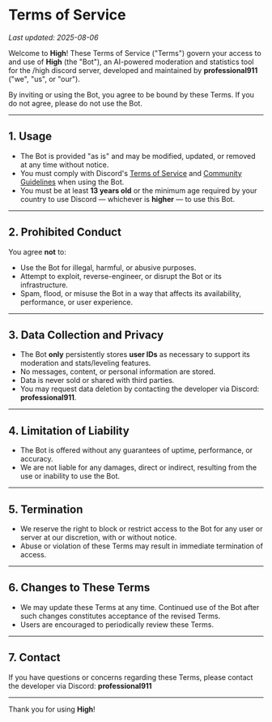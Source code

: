# Terms of Service

_Last updated: 2025-08-06_

Welcome to **High**! These Terms of Service ("Terms") govern your access to and use of **High** (the "Bot"), an AI-powered moderation and statistics tool for the /high discord server, developed and maintained by **professional911** ("we", "us", or "our").

By inviting or using the Bot, you agree to be bound by these Terms. If you do not agree, please do not use the Bot.

---

## 1. Usage

- The Bot is provided "as is" and may be modified, updated, or removed at any time without notice.
- You must comply with Discord's [Terms of Service](https://discord.com/terms) and [Community Guidelines](https://discord.com/guidelines) when using the Bot.
- You must be at least **13 years old** or the minimum age required by your country to use Discord — whichever is **higher** — to use this Bot.

---

## 2. Prohibited Conduct

You agree **not** to:

- Use the Bot for illegal, harmful, or abusive purposes.
- Attempt to exploit, reverse-engineer, or disrupt the Bot or its infrastructure.
- Spam, flood, or misuse the Bot in a way that affects its availability, performance, or user experience.

---

## 3. Data Collection and Privacy

- The Bot **only** persistently stores **user IDs** as necessary to support its moderation and stats/leveling features.
- No messages, content, or personal information are stored.
- Data is never sold or shared with third parties.
- You may request data deletion by contacting the developer via Discord: **professional911**.

---

## 4. Limitation of Liability

- The Bot is offered without any guarantees of uptime, performance, or accuracy.
- We are not liable for any damages, direct or indirect, resulting from the use or inability to use the Bot.

---

## 5. Termination

- We reserve the right to block or restrict access to the Bot for any user or server at our discretion, with or without notice.
- Abuse or violation of these Terms may result in immediate termination of access.

---

## 6. Changes to These Terms

- We may update these Terms at any time. Continued use of the Bot after such changes constitutes acceptance of the revised Terms.
- Users are encouraged to periodically review these Terms.

---

## 7. Contact

If you have questions or concerns regarding these Terms, please contact the developer via Discord: **professional911**

---

Thank you for using **High**!
